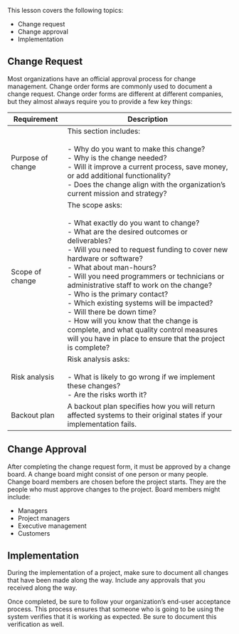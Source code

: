 This lesson covers the following topics:

- Change request
- Change approval
- Implementation

## Change Request

Most organizations have an official approval process for change management. Change order forms are commonly used to document a change request. Change order forms are different at different companies, but they almost always require you to provide a few key things:

|Requirement|Description|
|---|---|
|Purpose of change|This section includes:<br><br>- Why do you want to make this change?<br>- Why is the change needed?<br>- Will it improve a current process, save money, or add additional functionality?<br>- Does the change align with the organization’s current mission and strategy?|
|Scope of change|The scope asks:<br><br>- What exactly do you want to change?<br>- What are the desired outcomes or deliverables?<br>- Will you need to request funding to cover new hardware or software?<br>- What about man-hours?<br>- Will you need programmers or technicians or administrative staff to work on the change?<br>- Who is the primary contact?<br>- Which existing systems will be impacted?<br>- Will there be down time?<br>- How will you know that the change is complete, and what quality control measures will you have in place to ensure that the project is complete?|
|Risk analysis|Risk analysis asks:<br><br>- What is likely to go wrong if we implement these changes?<br>- Are the risks worth it?|
|Backout plan|A backout plan specifies how you will return affected systems to their original states if your implementation fails.|

## Change Approval

After completing the change request form, it must be approved by a change board. A change board might consist of one person or many people. Change board members are chosen before the project starts. They are the people who must approve changes to the project. Board members might include:

- Managers
- Project managers
- Executive management
- Customers

## Implementation

During the implementation of a project, make sure to document all changes that have been made along the way. Include any approvals that you received along the way.

Once completed, be sure to follow your organization’s end-user acceptance process. This process ensures that someone who is going to be using the system verifies that it is working as expected. Be sure to document this verification as well.
